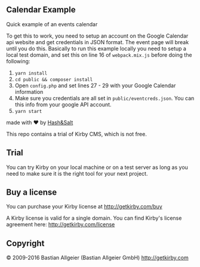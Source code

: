 ## Calendar Example

Quick example of an events calendar

To get this to work, you need to setup an account on the Google Calendar api website and get credentials in JSON format. The event page will break until you do this. Basically to run this example locally you need to setup a local test domain, and set this on line 16 of `webpack.mix.js` before doing the following:

1. `yarn install`
2. `cd public && composer install`
3.  Open `config.php` and set lines 27 - 29 with your Google Calendar information
4. Make sure you credentials are all set in `public/eventcreds.json`. You can this info from your google API account.
3. `yarn start`

made with ♥ by [Hash&Salt](https://www.hashandsalt.com)

This repo contains a trial of Kirby CMS, which is not free.

## Trial

You can try Kirby on your local machine or on a test
server as long as you need to make sure it is the right
tool for your next project.

## Buy a license

You can purchase your Kirby license at
<http://getkirby.com/buy>

A Kirby license is valid for a single domain. You can find
Kirby's license agreement here: <http://getkirby.com/license>

## Copyright

© 2009-2016 Bastian Allgeier (Bastian Allgeier GmbH)
<http://getkirby.com>
